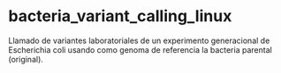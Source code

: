 # bacteria_variant_calling_linux
Llamado de variantes laboratoriales de un experimento generacional de Escherichia coli usando como genoma de referencia la bacteria parental (original).

